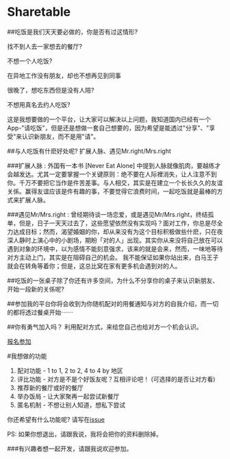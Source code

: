# Sharetable

##吃饭是我们天天要必做的，你是否有过这情形?

   找不到人去一家想去的餐厅?
   
   不想一个人吃饭?
   
   在异地工作没有朋友，却也不想再见到同事
   
   很晚了，想吃东西但是没有人陪?

   不想用真名去约人吃饭?

这是我想要做的一个平台，让大家可以解决以上问题，我知道国内已经有一个App-"请吃饭"，但是还是想做一套自己想要的，因为希望是能透过"分享"、"享受"来认识新朋友，而不是用"请"。

##与人吃饭有什麽好处呢?
   扩展人脉、遇见Mr.right/Mrs.right 

###扩展人脉 : 
 	外国有一本书 [Never Eat Alone] 中提到人脉就像肌肉，要越练才会越发达。尤其一定要掌握一个关键原则：绝不要在人际裡消失，让人注意不到你。千万不要把它当作是件苦差事。与人相交，其实是在建立一个长长久久的友谊关係。赢得友谊应该是件有趣的事，不要觉得它浪费时间，一起吃饭就是最棒的方式来扩展人脉。

###遇见Mr/Mrs.right :
     曾经期待谈一场恋爱，或是遇见Mr/Mrs.right，终结孤单，但是，日子一天天过去了，这些愿望依然没有实现吗？面对工作，你总是尽全力达成目标；然而，渴望婚姻的你，却从来没有为这个目标积极做些什麽，只在夜深人静时上演心中的小剧场，期盼「对的人」出现。其实你从来没将自己放在可以遇到对象的环境中，以为感情不能刻意强求，该来的就是会来，然而，一味地等待对方主动上门，其实是在阻碍自己的机会。 我不能保证如果你站出来，白马王子就会在转角等着你；但是，这总比窝在家有更多机会遇到对的人。


##吃饭的一张桌子除了你还有许多空间，为什么不分享你的桌子来认识新朋友、开始一段新的关係呢?

##参加我的平台你将会收到为你随机配对的用餐通知与对方的自我介绍，而一切的都将透过餐桌开始⋯⋯

##你有勇气加入吗？ 利用配对方式，来给您自己也给对方一个机会认识。

[报名参加](http://www.kennethhu.net/sharetable/joinmatch.html)




#我想做的功能 
1. 配对功能 - 1 to 1, 2 to 2, 4 to 4  by 地区
2. 评比功能 - 对方是不是个好饭友呢？互相评论吧！ (可选择的是否让对方看)
3. 推荐新的餐厅或好的餐厅
4. 举办饭局 - 让大家聚再一起尝试新餐厅
5. 匿名机制 - 不想让别人知道，想私下尝试

你还希望有什么功能呢? 请写在[issue](https://github.com/kennethhutw/sharetable/issues)

PS: 如果你想退出，请跟我说，我将会把你的资料删除掉。

###有兴趣者想一起开发，请跟我说欢迎参加。
